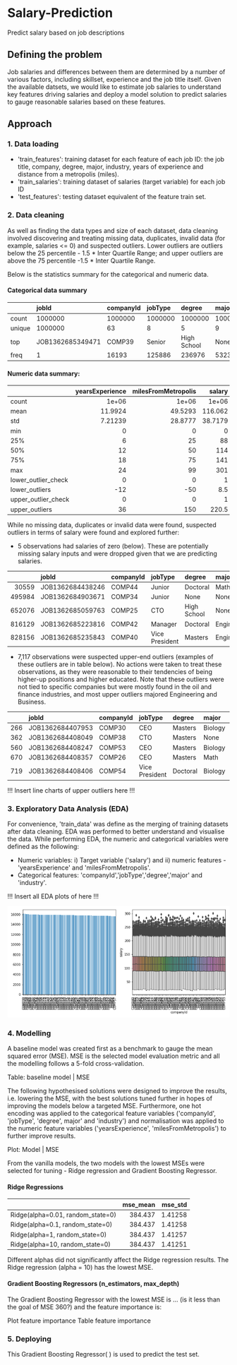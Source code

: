 # Salary-Prediction
Predict salary based on job descriptions

## Defining the problem
Job salaries and differences between them are determined by a number of various factors, including skillset, experience and the job title itself. 
Given the available datsets, we would like to estimate job salaries to understand key features driving salaries and deploy a model solution to predict salaries to gauge reasonable salaries based on these features. 

## Approach

### 1. Data loading 

- 'train_features': training dataset for each feature of each job ID: the job title, company, degree, major, industry, years of experience and distance from a metropolis (miles).
- 'train_salaries': training dataset of salaries (target variable) for each job ID  
- 'test_features': testing dataset equivalent of the feature train set.

### 2. Data cleaning 

As well as finding the data types and size of each dataset, data cleaning involved discovering and treating missing data, duplicates, invalid data (for example, salaries <= 0) and suspected outliers. Lower outliers are outliers below the 25 percentile - 1.5 * Inter Quartile Range; and upper outliers are above the 75 percentile -1.5 * Inter Quartile Range. 

Below is the statistics summary for the categorical and numeric data. 

#### Categorical data summary
|        | jobId            | companyId   | jobType   | degree      | major   | industry   |
|:-------|:-----------------|:------------|:----------|:------------|:--------|:-----------|
| count  | 1000000          | 1000000     | 1000000   | 1000000     | 1000000 | 1000000    |
| unique | 1000000          | 63          | 8         | 5           | 9       | 7          |
| top    | JOB1362685349471 | COMP39      | Senior    | High School | None    | Web        |
| freq   | 1                | 16193       | 125886    | 236976      | 532355  | 143206     |

#### Numeric data summary: 
|                     |   yearsExperience |   milesFromMetropolis |   salary |
|:--------------------|------------------:|----------------------:|---------:|
| count               |           1e+06   |                1e+06  |   1e+06  |
| mean                |          11.9924  |               49.5293 | 116.062  |
| std                 |           7.21239 |               28.8777 |  38.7179 |
| min                 |           0       |                0      |   0      |
| 25%                 |           6       |               25      |  88      |
| 50%                 |          12       |               50      | 114      |
| 75%                 |          18       |               75      | 141      |
| max                 |          24       |               99      | 301      |
| lower_outlier_check |           0       |                0      |   1      |
| lower_outliers      |         -12       |              -50      |   8.5    |
| upper_outlier_check |           0       |                0      |   1      |
| upper_outliers      |          36       |              150      | 220.5    |

While no missing data, duplicates or invalid data were found, suspected outliers in terms of salary were found and explored further: 
- 5 observations had salaries of zero (below). These are potentially missing salary inputs and were dropped given that we are predicting salaries. 

|        | jobId            | companyId   | jobType        | degree      | major       | industry   |   yearsExperience |   milesFromMetropolis |   salary |
|-------:|:-----------------|:------------|:---------------|:------------|:------------|:-----------|------------------:|----------------------:|---------:|
|  30559 | JOB1362684438246 | COMP44      | Junior         | Doctoral    | Math        | Auto       |                11 |                     7 |        0 |
| 495984 | JOB1362684903671 | COMP34      | Junior         | None        | None        | Oil        |                 1 |                    25 |        0 |
| 652076 | JOB1362685059763 | COMP25      | CTO            | High School | None        | Auto       |                 6 |                    60 |        0 |
| 816129 | JOB1362685223816 | COMP42      | Manager        | Doctoral    | Engineering | Finance    |                18 |                     6 |        0 |
| 828156 | JOB1362685235843 | COMP40      | Vice President | Masters     | Engineering | Web        |                 3 |                    29 |        0 |

- 7,117 observations were suspected upper-end outliers (examples of these outliers are in table below). No actions were taken to treat these observations, as they were reasonable to their tendencies of being higher-up positions and higher educated. Note that these outliers were not tied to specific companies but were mostly found in the oil and finance industries, and most upper outliers majored Engineering and Business. 

|     | jobId            | companyId   | jobType        | degree   | major   | industry   |   yearsExperience |   milesFromMetropolis |   salary |
|----:|:-----------------|:------------|:---------------|:---------|:--------|:-----------|------------------:|----------------------:|---------:|
| 266 | JOB1362684407953 | COMP30      | CEO            | Masters  | Biology | Oil        |                23 |                    60 |      223 |
| 362 | JOB1362684408049 | COMP38      | CTO            | Masters  | None    | Health     |                24 |                     3 |      223 |
| 560 | JOB1362684408247 | COMP53      | CEO            | Masters  | Biology | Web        |                22 |                     7 |      248 |
| 670 | JOB1362684408357 | COMP26      | CEO            | Masters  | Math    | Auto       |                23 |                     9 |      240 |
| 719 | JOB1362684408406 | COMP54      | Vice President | Doctoral | Biology | Oil        |                21 |                    14 |      225 |


!!! Insert line charts of upper outliers here !!! 


### 3. Exploratory Data Analysis (EDA) 

For convenience, 'train_data' was define as the merging of training datasets after data cleaning. EDA was performed to better understand and visualise the data. While performing EDA, the numeric and categorical variables were defined as the following: 
- Numeric variables: i) Target variable ('salary') and ii) numeric features - 'yearsExperience' and 'milesFromMetropolis'. 
- Categorical features: 'companyId','jobType','degree','major' and 'industry'. 


!!! Insert all EDA plots of here !!! 

![test](https://github.com/Bennett-Heung/Salary-Prediction/blob/main/images/categorical_feature_plotscompanyId.png)

### 4. Modelling 

A baseline model was created first as a benchmark to gauge the mean squared error (MSE). MSE is the selected model evaluation metric and all the modelling follows a 5-fold cross-validation. 

Table: baseline model | MSE

The following hypothesised solutions were designed to improve the results, i.e. lowering the MSE, with the best solutions tuned further in hopes of improving the models below a targeted MSE. Furthermore, one hot encoding was applied to the categorical feature variables ('companyId', 'jobType', 'degree', major' and 'industry') and normalisation was applied to the numeric feature variables ('yearsExperience', 'milesFromMetropolis') to further improve results. 

Plot: Model | MSE



From the  vanilla models, the two models with the lowest MSEs were selected for tuning - Ridge regression and Gradient Boosting Regressor. 

#### Ridge Regressions

|                                   |   mse_mean |   mse_std |
|:----------------------------------|-----------:|----------:|
| Ridge(alpha=0.01, random_state=0) |    384.437 |   1.41258 |
| Ridge(alpha=0.1, random_state=0)  |    384.437 |   1.41258 |
| Ridge(alpha=1, random_state=0)    |    384.437 |   1.41257 |
| Ridge(alpha=10, random_state=0)   |    384.437 |   1.41251 |

Different alphas did not significantly affect the Ridge regression results. The Ridge regression (alpha = 10) has the lowest MSE. 


#### Gradient Boosting Regressors (n_estimators, max_depth)

The Gradient Boosting Regressor with the lowest MSE is ... (is it less than the goal of MSE 360?) and the feature importance is: 

Plot feature importance 
Table feature importance 

### 5. Deploying 

This Gradient Boosting Regressor( ) is used to predict the test set. 
